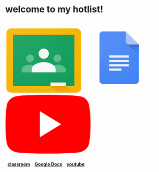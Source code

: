 <head>
<body><h1>
welcome to my hotlist!
</h1>
<h3>
<img src="download.jpg"> <img src="download-1.jpg"> <img src="Youtube.png">
</h3>
<h4>&ensp;<a href="https://classroom.google.com/u/0/h">classroom</a>&ensp;&ensp;<a href="https://docs.google.com/document/u/0/?tgif=d">Google Docs</a>&ensp;&ensp;<a href="https://www.youtube.com/">youtube</a>
</h4>
</body>
